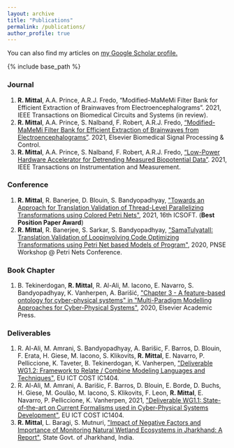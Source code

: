 ```yaml
---
layout: archive
title: "Publications"
permalink: /publications/
author_profile: true
---
```


You can also find my articles on <u><a href="https://scholar.google.com/citations?user=QdKBIGgAAAAJ&hl=en">my Google Scholar profile</a>.</u>


{% include base_path %}
<!---
# {% for post in site.publications reversed %}
#  {% include archive-single.html %}
# {% endfor %}
--->

### Journal
1. **R. Mittal**, A.A. Prince, A.R.J. Fredo, “Modified-MaMeMi Filter Bank for Efficient Extraction of Brainwaves from Electroencephalograms”. 2021, IEEE Transactions on Biomedical Circuits and Systems (in review).
2. **R. Mittal**, A.A. Prince, S. Nalband, F. Robert, A.R.J. Fredo, <a href="https://raks0009.github.io/publication/2021-momamemi">“Modified-MaMeMi Filter Bank for Efficient Extraction of Brainwaves from Electroencephalograms”</a>. 2021, Elsevier Biomedical Signal Processing & Control. 
3. **R. Mittal**, A.A. Prince, S. Nalband, F. Robert, A.R.J. Fredo, <a href ="https://raks0009.github.io/publication/2020-08-22-amamemi">“Low-Power Hardware Accelerator for Detrending Measured Biopotential Data”</a>. 2021, IEEE Transactions on Instrumentation and Measurement.

### Conference
1. **R. Mittal**, R. Banerjee, D. Blouin, S. Bandyopadhyay, <a href="https://raks0009.github.io/publication/2021-icsoft">"Towards an Approach for Translation Validation of Thread-Level Parallelizing Transformations using Colored Petri Nets"</a>, 2021, 16th ICSOFT. (**Best Position Paper Award**)
2. **R. Mittal**, R. Banerjee, S. Sarkar, S. Bandyopadhyay, <a href="https://raks0009.github.io/publication/2020-pnse">"SamaTulyataII: Translation Validation of Loopinvolving Code Optimizing Transformations using Petri Net based Models of Program"</a>, 2020, PNSE Workshop @ Petri Nets Conference.

### Book Chapter
1. B. Tekinerdogan, **R. Mittal**, R. Al-Ali, M. Iacono, E. Navarro, S. Bandyopadhyay, K. Vanherpen, A. Barišić, <a href="https://raks0009.github.io/publication/2020-mpm4cps-book">"Chapter 3 - A feature-based ontology for cyber-physical systems" in "Multi-Paradigm Modelling Approaches for Cyber-Physical Systems"</a>, 2020, Elsevier Academic Press.

### Deliverables
1. R. Al-Ali, M. Amrani, S. Bandyopadhyay, A. Barišic, F. Barros, D. Blouin, F. Erata, H. Giese, M. Iacono, S. Klikovits, **R. Mittal**, E. Navarro, P. Pelliccione, K. Taveter, B. Tekinerdogan, K. Vanherpen, <a href="https://raks0009.github.io/publication/2021-mpm4cps-wg1-2">"Deliverable WG1.2: Framework to Relate / Combine Modeling Languages and Techniques"</a>, EU ICT COST IC1404.
2. R. Al-Ali, M. Amrani, A. Barišic, F. Barros, D. Blouin, E. Borde, D. Buchs, H. Giese, M. Goulão, M. Iacono, S. Klikovits, F. Leon, **R. Mittal**, E. Navarro, P. Pelliccione, K. Vanherpen, 2021, <a href="https://raks0009.github.io/publication/2021-mpm4cps-wg1-1">"Deliverable WG1.1: State-of-the-art on Current Formalisms used in Cyber-Physical Systems Development"</a>, EU ICT COST IC1404.
3. **R. Mittal**, L. Baragi, S. Mutnuri, <a href="https://raks0009.github.io/publication/2020-gis-jkhand">"Impact of Negative Factors and Importance of Monitoring Natural Wetland Ecosystems in Jharkhand: A Report"</a>, State Govt. of Jharkhand, India.
